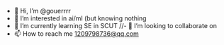 - 👋 Hi, I’m @gouerrrr
- 👀 I’m interested in ai/ml (but knowing nothing
- 🌱 I’m currently learning SE in SCUT
//- 💞️ I’m looking to collaborate on 
- 📫 How to reach me  1209798736@qq.com
<!---
gouerrrr/gouerrrr is a ✨ special ✨ repository because its `README.md` (this file) appears on your GitHub profile.
You can click the Preview link to take a look at your changes.
--->
